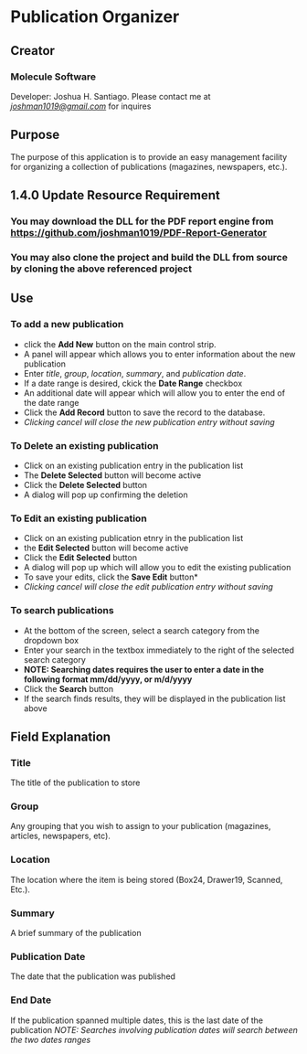 # Publication Organizer
## Creator
### Molecule Software
Developer: Joshua H. Santiago.
Please contact me at *joshman1019@gmail.com* for inquires

## Purpose
The purpose of this application is to provide an easy management facility for organizing a collection of publications (magazines, newspapers, etc.).

## 1.4.0 Update Resource Requirement
### You may download the DLL for the PDF report engine from https://github.com/joshman1019/PDF-Report-Generator
### You may also clone the project and build the DLL from source by cloning the above referenced project

## Use
### To add a new publication
* click the **Add New** button on the main control strip.
* A panel will appear which allows you to enter information about the new publication
* Enter *title*, *group*, *location*, *summary*, and *publication date*.
* If a date range is desired, ckick the **Date Range** checkbox
* An additional date will appear which will allow you to enter the end of the date range
* Click the **Add Record** button to save the record to the database.
* *Clicking cancel will close the new publication entry without saving*


### To Delete an existing publication
* Click on an existing publication entry in the publication list
* The **Delete Selected** button will become active
* Click the **Delete Selected** button
* A dialog will pop up confirming the deletion

### To Edit an existing publication
* Click on an existing publication etnry in the publication list
* the **Edit Selected** button will become active
* Click the **Edit Selected** button
* A dialog will pop up which will allow you to edit the existing publication
* To save your edits, click the **Save Edit** button*
* *Clicking cancel will close the edit publication entry without saving*

### To search publications
* At the bottom of the screen, select a search category from the dropdown box
* Enter your search in the textbox immediately to the right of the selected search category
* **NOTE: Searching dates requires the user to enter a date in the following format mm/dd/yyyy, or m/d/yyyy**
* Click the **Search** button
* If the search finds results, they will be displayed in the publication list above

## Field Explanation
### Title
The title of the publication to store
### Group
Any grouping that you wish to assign to your publication (magazines, articles, newspapers, etc).
### Location
The location where the item is being stored (Box24, Drawer19, Scanned, Etc.).
### Summary
A brief summary of the publication
### Publication Date
The date that the publication was published
### End Date
If the publication spanned multiple dates, this is the last date of the publication
*NOTE: Searches involving publication dates will search between the two dates ranges*
